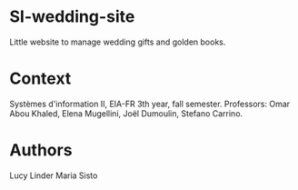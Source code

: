 # SI-wedding-site
Little website to manage wedding gifts and golden books.

# Context
Systèmes d'information II, EIA-FR 3th year, fall semester.
Professors: Omar Abou Khaled, Elena Mugellini, Joël Dumoulin, Stefano Carrino.

# Authors 
Lucy Linder
Maria Sisto
